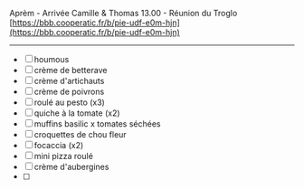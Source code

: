 Aprèm - Arrivée Camille & Thomas
13.00 - Réunion du Troglo [https://bbb.cooperatic.fr/b/pie-udf-e0m-hjn](https://bbb.cooperatic.fr/b/pie-udf-e0m-hjn)

---
- [ ] houmous
- [ ] crème de betterave
- [ ] crème d'artichauts
- [ ] crème de poivrons
- [ ] roulé au pesto (x3)
- [ ] quiche à la tomate (x2)
- [ ] muffins basilic x tomates séchées
- [ ] croquettes de chou fleur
- [ ] focaccia (x2)
- [ ] mini pizza roulé 
- [ ] crème d'aubergines
- [ ] 